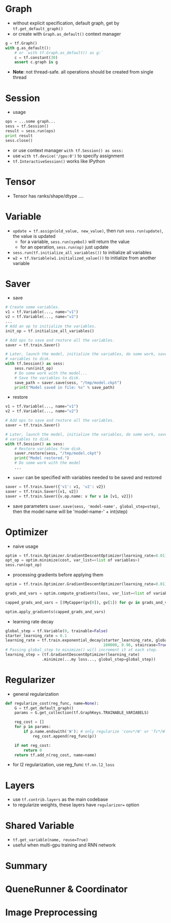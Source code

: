 # Graph
* without explicit specification, default graph, get by `tf.get_default_graph()`
* or create with `Graph.as_default()` context manager
```python
g = tf.Graph()
with g.as_default():
    # or `with tf.Graph.as_default() as g:`
    c = tf.constant(30)
    assert c.graph is g
```

* **Note**: not thread-safe. all operations should be created from single thread

# Session
* usage 
```python
ops = ...some graph...
sess = tf.Session()
result = sess.run(ops)
print result
sess.close()
```

* or use context manager `with tf.Session() as sess:`
* use `with tf.device('/gpu:0')` to specify assignment
* `tf.InteractiveSession()` works like IPython

# Tensor
* Tensor has ranks/shape/dtype ....

# Variable
* `update = tf.assign(old_value, new_value)`, then run `sess.run(update)`, the value is updated
    * for a variable, `sess.run(symbol)` will return the value
    * for an operation, `sess.run(op)` just update
* `sess.run(tf.initialize_all_variables())` to initialize all variables
* `w2 = tf.Variable(w1.initialized_value())` to initialize from another variable

# Saver
* save
```python
# Create some variables.
v1 = tf.Variable(..., name="v1")
v2 = tf.Variable(..., name="v2")
...
# Add an op to initialize the variables.
init_op = tf.initialize_all_variables()

# Add ops to save and restore all the variables.
saver = tf.train.Saver()

# Later, launch the model, initialize the variables, do some work, save the
# variables to disk.
with tf.Session() as sess:
    sess.run(init_op)
    # Do some work with the model...
    # Save the variables to disk.
    save_path = saver.save(sess, "/tmp/model.ckpt")
    print("Model saved in file: %s" % save_path)
```
* restore
```python
v1 = tf.Variable(..., name="v1")
v2 = tf.Variable(..., name="v2")

# Add ops to save and restore all the variables.
saver = tf.train.Saver()

# Later, launch the model, initialize the variables, do some work, save the
# variables to disk.
with tf.Session() as sess:
    # Restore variables from disk.
    saver.restore(sess, "/tmp/model.ckpt")
    print("Model restored.")
    # Do some work with the model
    ...
```
* `saver` can be specified with variables needed to be saved and restored
```python
saver = tf.train.Saver({'v1': v1, 'v2': v2})
saver = tf.train.Saver([v1, v2])
saver = tf.train.Saver({v.op.name: v for v in [v1, v2]})
```
* save parameters `saver.save(sess, 'model-name', global_step=step)`, then the model name
will be 'model-name-' + int(step)

# Optimizer
* naive usage
```python
optim = tf.train.Optimizer.GradientDescentOptimizer(learning_rate=0.01)
opt_op = optim.minimize(cost, var_list=<list of variables>)
sess.run(opt_op)
```
* processing gradients before applying them
```python
optim = tf.train.Optimizer.GradientDescentOptimizer(learning_rate=0.01)

grads_and_vars = optim.compute_gradients(loss, var_list=<list of variables>)

capped_grads_and_vars = [(MyCapper(gv[0]), gv[1]) for gv in grads_and_vars]

optim.apply_gradients(capped_grads_and_vars)
```
* learning rate decay
```python
global_step = tf.Variable(0, trainable=False)
starter_learning_rate = 0.1
learning_rate = tf.train.exponential_decay(starter_learning_rate, global_step,
                                           100000, 0.96, staircase=True)
# Passing global_step to minimize() will increment it at each step.
learning_step = (tf.GradientDescentOptimizer(learning_rate)
                .minimize(...my loss..., global_step=global_step))
```

# Regularizer
* general regularization
```python
def regularize_cost(reg_func, name=None):
    G = tf.get_default_graph()
    params = G.get_collection(tf.GraphKeys.TRAINABLE_VARIABELS)

    reg_cost = []
    for p in params:
        if p.name.endswith('W'): # only regularize 'conv*/W' or 'fc*/W'
            reg_cost.append(reg_func(p))

    if not reg_cost:
        return 0
    return tf.add_n(reg_cost, name=name)
```
* for l2 regularization, use reg_func `tf.nn.l2_loss`

# Layers
* use `tf.contrib.layers` as the main codebase
* to regularize weights, these layers have `regularizer=` option

# Shared Variable
* `tf.get_variable(name, reuse=True)`
* useful when multi-gpu training and RNN network

# Summary

# QueneRunner & Coordinator

# Image Preprocessing
